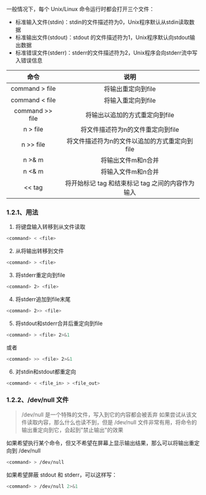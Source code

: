 一般情况下，每个 Unix/Linux 命令运行时都会打开三个文件：
- 标准输入文件(stdin)：stdin的文件描述符为0，Unix程序默认从stdin读取数据
- 标准输出文件(stdout)：stdout 的文件描述符为1，Unix程序默认向stdout输出数据
- 标准错误文件(stderr)：stderr的文件描述符为2，Unix程序会向stderr流中写入错误信息

| 命令 | 说明  |
| :-: | :-: |
| command > file | 将输出重定向到file |
| command < file | 将输入重定向到file |
| command >> file | 将输出以追加的方式重定向到file |
| n > file        | 将文件描述符为n的文件重定向到file |
| n >> file       | 将文件描述符为n的文件以追加的方式重定向到file |
| n >& m          | 将输出文件m和n合并 |
| n <& m          | 将输入文件m和n合并 |
| << tag          | 将开始标记 tag 和结束标记 tag 之间的内容作为输入 |

### 1.2.1、用法

1. 将键盘输入转移到从文件读取
```bash
<command> < <file>
```

2. 从将输出转移到文件
```bash
<command> > <file>
```

3. 将stderr重定向到file
```bash
<command> 2> <file>
```

4. 将stderr追加到file末尾
```bash
<command> 2>> <file>
```

5. 将stdout和stderr合并后重定向到file
```bash
<command> > <file> 2>&1
```
或者
```bash
<command> >> <file> 2>&1
```

6. 对stdin和stdout都重定向
```bash
<command> < <file_in> > <file_out>
```

### 1.2.2、/dev/null 文件

>/dev/null 是一个特殊的文件，写入到它的内容都会被丢弃
  如果尝试从该文件读取内容，那么什么也读不到，但是 /dev/null 文件非常有用，将命令的输出重定向到它，会起到"禁止输出"的效果

如果希望执行某个命令，但又不希望在屏幕上显示输出结果，那么可以将输出重定向到 /dev/null
```bash
<command> > /dev/null
```

如果希望屏蔽 stdout 和 stderr，可以这样写：
```bash
<command> > /dev/null 2>&1
```